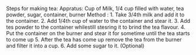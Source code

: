Steps for making tea:
Appratus: Cup of Milk, 1/4 cup filled with water, tea powder, sugar, container, burner
Method : 1. Take 3/4th milk and add it to the container.
         2. Add 1/4th cup of water to the container and stear it.
         3. Add tes powder to the container whilestill stesring it to brind the tea flavour.
         4. Put the container on the burner and stear it for sometime until the tea starts to come up
         5. After the tea has come up remove the tea from the burner and filter it into a cup.
         6. Add some sugar to it. (Optional)